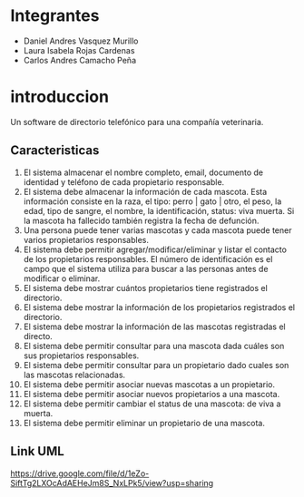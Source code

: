 # Integrantes

- Daniel Andres Vasquez Murillo  
- Laura Isabela Rojas Cardenas  
- Carlos Andres Camacho Peña  

# introduccion

Un software de directorio telefónico para una compañía veterinaria.  

## Caracteristicas

1. El sistema almacenar el nombre completo, email, documento de identidad y teléfono de cada propietario responsable.  
2. El sistema debe almacenar la información de cada mascota. Esta información consiste en la raza, el tipo: perro | gato | otro, el peso, la edad, tipo de sangre, el nombre, la identificación, status: viva muerta. Si la mascota ha fallecido también registra la fecha de defunción.  
3. Una persona puede tener varias mascotas y cada mascota puede tener varios propietarios responsables. 
4. El sistema debe permitir agregar/modificar/eliminar y listar el contacto de los propietarios responsables. El número de identificación es el campo que el sistema utiliza para buscar a las personas antes de modificar o eliminar.  
5. El sistema debe mostrar cuántos propietarios tiene registrados el directorio.  
6. El sistema debe mostrar la información de los propietarios registrados el directorio.  
7. El sistema debe mostrar la información de las mascotas registradas el directo.  
8. El sistema debe permitir consultar para una mascota dada cuáles son sus propietarios responsables.  
9. El sistema debe permitir consultar para un propietario dado cuales son las mascotas relacionadas.  
10. El sistema debe permitir asociar nuevas mascotas a un propietario.  
11. El sistema debe permitir asociar nuevos propietarios a una mascota.  
12. El sistema debe permitir cambiar el status de una mascota: de viva a muerta.  
13. El sistema debe permitir eliminar un propietario de una mascota.  

## Link UML

https://drive.google.com/file/d/1eZo-SiftTg2LXOcAdAEHeJm8S_NxLPk5/view?usp=sharing